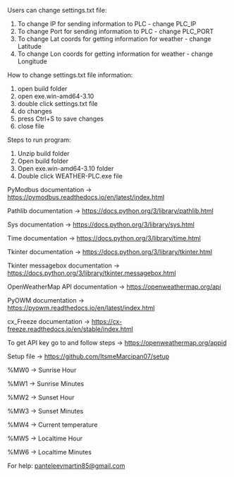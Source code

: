 Users can change settings.txt file:
  1. To change IP for sending information to PLC - change PLC_IP
  2. To change Port for sending information to PLC - change PLC_PORT
  3. To change Lat coords for getting information for weather - change Latitude
  4. To change Lon coords for getting information for weather - change Longitude

How to change settings.txt file information:
  1. open build folder
  2. open exe.win-amd64-3.10
  3. double click settings.txt file
  4. do changes
  5. press Ctrl+S to save changes
  6. close file


Steps to run program:
  1. Unzip build folder
  2. Open build folder
  3. Open exe.win-amd64-3.10 folder
  4. Double click WEATHER-PLC.exe file

PyModbus documentation -> https://pymodbus.readthedocs.io/en/latest/index.html

Pathlib documentation -> https://docs.python.org/3/library/pathlib.html

Sys documentation -> https://docs.python.org/3/library/sys.html

Time documentation -> https://docs.python.org/3/library/time.html

Tkinter documentation -> https://docs.python.org/3/library/tkinter.html

Tkinter messagebox documentation -> https://docs.python.org/3/library/tkinter.messagebox.html

OpenWeatherMap API documentation -> https://openweathermap.org/api

PyOWM documentation -> https://pyowm.readthedocs.io/en/latest/index.html

cx_Freeze documentation -> https://cx-freeze.readthedocs.io/en/stable/index.html

To get API key go to and follow steps -> https://openweathermap.org/appid

Setup file -> https://github.com/ItsmeMarcipan07/setup


%MW0 ->  Sunrise Hour


%MW1 ->  Sunrise Minutes

%MW2 ->  Sunset Hour

%MW3 ->  Sunset Minutes

%MW4 ->  Current temperature

%MW5 ->  Localtime  Hour

%MW6 ->  Localtime Minutes


For help: panteleevmartin85@gmail.com
